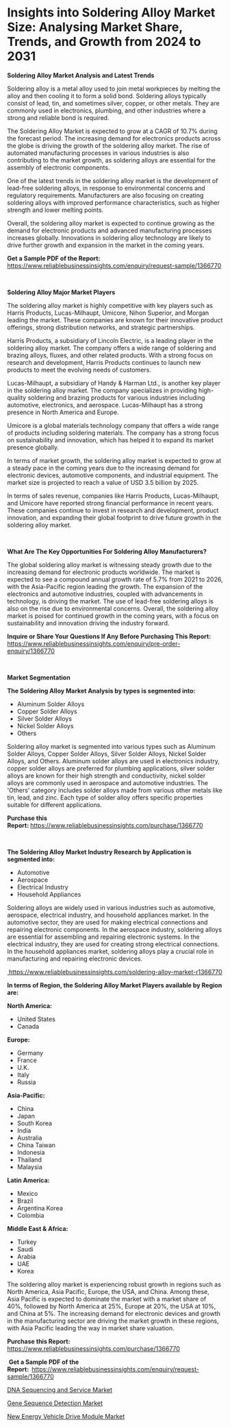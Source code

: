 <p><h1>Insights into Soldering Alloy Market Size: Analysing Market Share, Trends, and Growth from 2024 to 2031</h1></p><p><strong>Soldering Alloy Market Analysis and Latest Trends</strong></p>
<p><p>Soldering alloy is a metal alloy used to join metal workpieces by melting the alloy and then cooling it to form a solid bond. Soldering alloys typically consist of lead, tin, and sometimes silver, copper, or other metals. They are commonly used in electronics, plumbing, and other industries where a strong and reliable bond is required.</p><p>The Soldering Alloy Market is expected to grow at a CAGR of 10.7% during the forecast period. The increasing demand for electronics products across the globe is driving the growth of the soldering alloy market. The rise of automated manufacturing processes in various industries is also contributing to the market growth, as soldering alloys are essential for the assembly of electronic components.</p><p>One of the latest trends in the soldering alloy market is the development of lead-free soldering alloys, in response to environmental concerns and regulatory requirements. Manufacturers are also focusing on creating soldering alloys with improved performance characteristics, such as higher strength and lower melting points.</p><p>Overall, the soldering alloy market is expected to continue growing as the demand for electronic products and advanced manufacturing processes increases globally. Innovations in soldering alloy technology are likely to drive further growth and expansion in the market in the coming years.</p></p>
<p><strong>Get a Sample PDF of the Report:&nbsp;</strong> <a href="https://www.reliablebusinessinsights.com/enquiry/request-sample/1366770">https://www.reliablebusinessinsights.com/enquiry/request-sample/1366770</a></p>
<p>&nbsp;</p>
<p><strong>Soldering Alloy Major Market Players</strong></p>
<p><p>The soldering alloy market is highly competitive with key players such as Harris Products, Lucas-Milhaupt, Umicore, Nihon Superior, and Morgan leading the market. These companies are known for their innovative product offerings, strong distribution networks, and strategic partnerships.</p><p>Harris Products, a subsidiary of Lincoln Electric, is a leading player in the soldering alloy market. The company offers a wide range of soldering and brazing alloys, fluxes, and other related products. With a strong focus on research and development, Harris Products continues to launch new products to meet the evolving needs of customers.</p><p>Lucas-Milhaupt, a subsidiary of Handy & Harman Ltd., is another key player in the soldering alloy market. The company specializes in providing high-quality soldering and brazing products for various industries including automotive, electronics, and aerospace. Lucas-Milhaupt has a strong presence in North America and Europe.</p><p>Umicore is a global materials technology company that offers a wide range of products including soldering materials. The company has a strong focus on sustainability and innovation, which has helped it to expand its market presence globally.</p><p>In terms of market growth, the soldering alloy market is expected to grow at a steady pace in the coming years due to the increasing demand for electronic devices, automotive components, and industrial equipment. The market size is projected to reach a value of USD 3.5 billion by 2025.</p><p>In terms of sales revenue, companies like Harris Products, Lucas-Milhaupt, and Umicore have reported strong financial performance in recent years. These companies continue to invest in research and development, product innovation, and expanding their global footprint to drive future growth in the soldering alloy market.</p></p>
<p>&nbsp;</p>
<p><strong>What Are The Key Opportunities For Soldering Alloy Manufacturers?</strong></p>
<p><p>The global soldering alloy market is witnessing steady growth due to the increasing demand for electronic products worldwide. The market is expected to see a compound annual growth rate of 5.7% from 2021 to 2026, with the Asia-Pacific region leading the growth. The expansion of the electronics and automotive industries, coupled with advancements in technology, is driving the market. The use of lead-free soldering alloys is also on the rise due to environmental concerns. Overall, the soldering alloy market is poised for continued growth in the coming years, with a focus on sustainability and innovation driving the industry forward.</p></p>
<p><strong>Inquire or Share Your Questions If Any Before Purchasing This Report:</strong> <a href="https://www.reliablebusinessinsights.com/enquiry/pre-order-enquiry/1366770">https://www.reliablebusinessinsights.com/enquiry/pre-order-enquiry/1366770</a></p>
<p>&nbsp;</p>
<p><strong>Market Segmentation</strong></p>
<p><strong>The Soldering Alloy Market Analysis by types is segmented into:</strong></p>
<p><ul><li>Aluminum Solder Alloys</li><li>Copper Solder Alloys</li><li>Silver Solder Alloys</li><li>Nickel Solder Alloys</li><li>Others</li></ul></p>
<p><p>Soldering alloy market is segmented into various types such as Aluminum Solder Alloys, Copper Solder Alloys, Silver Solder Alloys, Nickel Solder Alloys, and Others. Aluminum solder alloys are used in electronics industry, copper solder alloys are preferred for plumbing applications, silver solder alloys are known for their high strength and conductivity, nickel solder alloys are commonly used in aerospace and automotive industries. The 'Others' category includes solder alloys made from various other metals like tin, lead, and zinc. Each type of solder alloy offers specific properties suitable for different applications.</p></p>
<p><strong>Purchase this Report:&nbsp;</strong><a href="https://www.reliablebusinessinsights.com/purchase/1366770">https://www.reliablebusinessinsights.com/purchase/1366770</a></p>
<p>&nbsp;</p>
<p><strong>The Soldering Alloy Market Industry Research by Application is segmented into:</strong></p>
<p><ul><li>Automotive</li><li>Aerospace</li><li>Electrical Industry</li><li>Household Appliances</li></ul></p>
<p><p>Soldering alloys are widely used in various industries such as automotive, aerospace, electrical industry, and household appliances market. In the automotive sector, they are used for making electrical connections and repairing electronic components. In the aerospace industry, soldering alloys are essential for assembling and repairing electronic systems. In the electrical industry, they are used for creating strong electrical connections. In the household appliances market, soldering alloys play a crucial role in manufacturing and repairing electronic devices.</p></p>
<p><a href="https://www.reliablebusinessinsights.com/soldering-alloy-market-r1366770">&nbsp;https://www.reliablebusinessinsights.com/soldering-alloy-market-r1366770</a></p>
<p><strong>In terms of Region, the Soldering Alloy Market Players available by Region are:</strong></p>
<p>
    <p> <strong> North America: </strong>
        <ul>
            <li>United States</li>
            <li>Canada</li>
        </ul>
        </p> 
    <p> <strong> Europe: </strong>
        <ul>
            <li>Germany</li>
            <li>France</li>
            <li>U.K.</li>
            <li>Italy</li>
            <li>Russia</li>
        </ul>
        </p> 
    <p> <strong> Asia-Pacific: </strong>
        <ul>
            <li>China</li>
            <li>Japan</li>
            <li>South Korea</li>
            <li>India</li>
            <li>Australia</li>
            <li>China Taiwan</li>
            <li>Indonesia</li>
            <li>Thailand</li>
            <li>Malaysia</li>
        </ul>
        </p> 
    <p> <strong> Latin America: </strong>
        <ul>
            <li>Mexico</li>
            <li>Brazil</li>
            <li>Argentina Korea</li>
            <li>Colombia</li>
        </ul>
        </p> 
    <p> <strong> Middle East & Africa: </strong>
        <ul>
            <li>Turkey</li>
            <li>Saudi</li>
            <li>Arabia</li>
            <li>UAE</li>
            <li>Korea</li>
        </ul>
    </p>
    </p>
<p><p>The soldering alloy market is experiencing robust growth in regions such as North America, Asia Pacific, Europe, the USA, and China. Among these, Asia Pacific is expected to dominate the market with a market share of 40%, followed by North America at 25%, Europe at 20%, the USA at 10%, and China at 5%. The increasing demand for electronic devices and growth in the manufacturing sector are driving the market growth in these regions, with Asia Pacific leading the way in market share valuation.</p></p>
<p><strong>Purchase this Report: </strong><a href="https://www.reliablebusinessinsights.com/purchase/1366770">https://www.reliablebusinessinsights.com/purchase/1366770</a></p>
<p>&nbsp;<strong>Get a Sample PDF of the Report:&nbsp;&nbsp;</strong><a href="https://www.reliablebusinessinsights.com/enquiry/request-sample/1366770">https://www.reliablebusinessinsights.com/enquiry/request-sample/1366770</a></p>
<p><strong></strong></p>
<p><p><a href="https://github.com/mahnoor2003/Market-Research-Report-List-5/blob/main/dna-sequencing-and-service-market.md">DNA Sequencing and Service Market</a></p><p><a href="https://github.com/BryceTownsendr/Market-Research-Report-List-5/blob/main/gene-sequence-detection-market.md">Gene Sequence Detection Market</a></p><p><a href="https://github.com/caicuccucga/Market-Research-Report-List-1/blob/main/new-energy-vehicle-drive-module-market.md">New Energy Vehicle Drive Module Market</a></p></p>